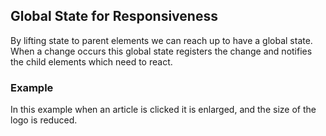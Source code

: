 ## Global State for Responsiveness

By lifting state to parent elements we can reach up to have a global state. When a change occurs this global state registers the change and notifies the child elements which need to react.

### Example

In this example when an article is clicked it is enlarged, and the size of the logo is reduced.

